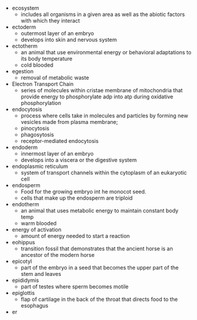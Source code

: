 - ecosystem
	- includes all organisms in a given area as well as the abiotic factors with which they interact
- ectoderm
	- outermost layer of an embryo
	- develops into skin and nervous system
- ectotherm
	- an animal that use environmental energy or behavioral adaptations to its body temperature
	- cold blooded
- egestion
	- removal of metabolic waste
- Electron Transport Chain
	- series of molecules within cristae membrane of mitochondria that provide energy to phosphorylate adp into atp during oxidative phosphorylation
- endocytosis
	- process where cells take in molecules and particles by forming new vesicles made from plasma membrane;
	- pinocytosis
	- phagosytosis
	- receptor-mediated endocytosis
- endoderm
	- innermost layer of an embryo
	- develops into a viscera or the digestive system
- endoplasmic reticulum
	- system of transport channels within the cytoplasm of an eukaryotic cell
- endosperm
	- Food for the growing embryo int he monocot seed.
	- cells that make up the endosperm are triploid
- endotherm
	- an animal that uses metabolic energy to maintain constant body temp
	- warm blooded
- energy of activation
	- amount of energy needed to start a reaction
- eohippus
	- transition fossil that demonstrates that the ancient horse is an ancestor of the modern horse
- epicotyl
	- part of the embryo in a seed that becomes the upper part of the stem and leaves
- epididymis
	- part of testes where sperm becomes motile
- epiglottis
	- flap of cartilage in the back of the throat that directs food to the esophagus
- er
